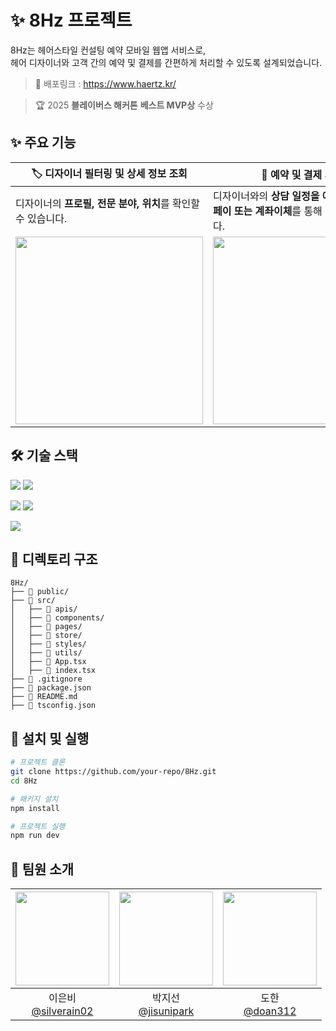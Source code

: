 # ✨ 8Hz 프로젝트
8Hz는 헤어스타일 컨설팅 예약 모바일 웹앱 서비스로,<br/>
헤어 디자이너와 고객 간의 예약 및 결제를 간편하게 처리할 수 있도록 설계되었습니다.

>📌 배포링크 : https://www.haertz.kr/

>🏆 2025 **블레이버스 해커톤** **베스트 MVP상** 수상 

## ✨ 주요 기능

| 🏷️ 디자이너 필터링 및 상세 정보 조회|  📅 예약 및 결제 시스템 | 📂 예약 내역 조회 |
|-------------------------------|-----------------------------|--------------------------------|
| 디자이너의 **프로필, 전문 분야, 위치**를 확인할 수 있습니다.| 디자이너와의 **상담 일정을 예약**하고, **카카오페이 또는 계좌이체**를 통해 결제할 수 있습니다. | **예약 내역 확인, 후기 작성, 취소, 비대면 미팅 입장, 요약 리포트 확인**이 가능합니다.|
|<img src="https://github.com/user-attachments/assets/75c0261f-11a5-4822-881c-09b5882b7ddb" width="300px"/> |<img src="https://github.com/user-attachments/assets/c476955c-00c4-4530-9687-f58f57db4568" width="300px"/>|<img src="https://github.com/user-attachments/assets/a9517483-9ae4-4f60-bd48-a7ac00696d2b" width="300px"/>|

## 🛠️ 기술 스택

<img src="https://img.shields.io/badge/React-61DAFB?style=for-the-badge&logo=React&logoColor=black"> <img src="https://img.shields.io/badge/TypeScript-3178C6?style=for-the-badge&logo=TypeScript&logoColor=black">

<img src="https://img.shields.io/badge/zustand-orange?style=for-the-badge&logo=zustand&logoColor=white"> <img src="https://img.shields.io/badge/Tanstack Query-FF4154?style=for-the-badge&logo=TanstackQuery&logoColor=white">

<img src="https://img.shields.io/badge/tailwindcss-06B6D4?style=for-the-badge&logo=tailwindcss&logoColor=white">


## 📂 디렉토리 구조
```plaintext
8Hz/
├── 📁 public/
├── 📁 src/
│   ├── 📁 apis/
│   ├── 📁 components/
│   ├── 📁 pages/
│   ├── 📁 store/
│   ├── 📁 styles/
│   ├── 📁 utils/
│   ├── 📄 App.tsx
│   ├── 📄 index.tsx
├── 📄 .gitignore
├── 📄 package.json
├── 📄 README.md
├── 📄 tsconfig.json
```

## 🚀 설치 및 실행

```bash
# 프로젝트 클론
git clone https://github.com/your-repo/8Hz.git
cd 8Hz

# 패키지 설치
npm install

# 프로젝트 실행
npm run dev
```

## 👥 팀원 소개
|<img src="https://avatars.githubusercontent.com/u/108103346?v=4" width="150" height="150"/>|<img src="https://avatars.githubusercontent.com/u/148641571?v=4" width="150" height="150"/>|<img src="https://avatars.githubusercontent.com/u/100039401?v=4" width="150" height="150"/>|
|:-:|:-:|:-:|
|이은비<br/>[@silverain02](https://github.com/silverain02)|박지선<br/>[@jisunipark](https://github.com/jisunipark)|도한<br/>[@doan312](https://github.com/doan312)|

